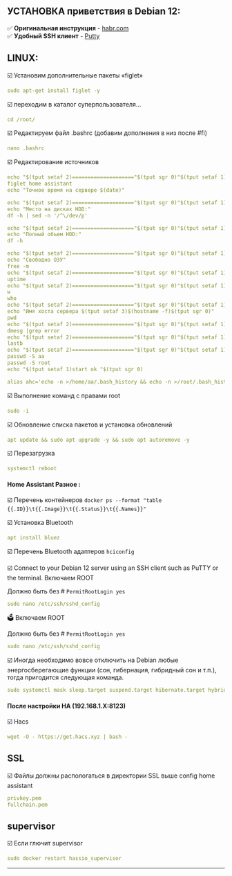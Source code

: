 ## УСТАНОВКА приветствия в Debian 12:   
 
:white_check_mark: **Оригинальная инструкция** - [habr.com](https://habr.com/ru/sandbox/113970/)   
:white_check_mark: **Удобный SSH клиент** - [Putty](https://www.putty.org/)    

## LINUX:    

:ballot_box_with_check: Установим дополнительные пакеты «figlet»
```yaml
sudo apt-get install figlet -y
```
:ballot_box_with_check: переходим в каталог суперпользователя…
```yaml
cd /root/ 
```
:ballot_box_with_check: Редактируем файл .bashrc
(добавим дополнения в низ после #fi)
```yaml
nano .bashrc
```

:ballot_box_with_check: Редактирование источников    
```yaml
echo "$(tput setaf 2)===================="$(tput sgr 0)"$(tput setaf 1)Добро пожaлывать"$(tput sgr 0)"$(tput setaf 2)===================="$(tput sgr 0)
figlet home assistant
echo "Точное время на сервере $(date)"

echo "$(tput setaf 2)===================="$(tput sgr 0)"$(tput setaf 1)Место на HDD"$(tput sgr 0)"$(tput setaf 2)========================"$(tput sgr 0)
echo "Место на дисках HDD:"
df -h | sed -n '/^\/dev/p'

echo "$(tput setaf 2)===================="$(tput sgr 0)"$(tput setaf 1)Полный объем HDD"$(tput sgr 0)"$(tput setaf 2)====================="$(tput sgr 0)
echo "Полный объем HDD:"
df -h

echo "$(tput setaf 2)===================="$(tput sgr 0)"$(tput setaf 1)Свободно ОЗУ"$(tput sgr 0)"$(tput setaf 2)========================"$(tput sgr 0)
echo "Свободно ОЗУ"
free -m
echo "$(tput setaf 2)===================="$(tput sgr 0)"$(tput setaf 1)Загрузка системы"$(tput sgr 0)"$(tput setaf 2)===================="$(tput sgr 0)
uptime
echo "$(tput setaf 2)===================="$(tput sgr 0)"$(tput setaf 1)Кто на сервере "$(tput sgr 0)"$(tput setaf 2)======================="$(tput sgr 0)
w
who
echo "$(tput setaf 2)===================="$(tput sgr 0)"$(tput setaf 1)Имя Хоста"$(tput sgr 0)"$(tput setaf 2)==========================="$(tput sgr 0)
echo "Имя хоста сервера $(tput setaf 3)$(hostname -f)$(tput sgr 0)"
pwd
echo "$(tput setaf 2)===================="$(tput sgr 0)"$(tput setaf 1)Ошибки Буферизация Ядра"$(tput sgr 0)"$(tput setaf 2)===================="$(tput sgr 0)
dmesg |grep error
echo "$(tput setaf 2)===================="$(tput sgr 0)"$(tput setaf 1)Попытки Bruteforce"$(tput sgr 0)"$(tput setaf 2)=================="$(tput sgr 0)
lastb
echo "$(tput setaf 2)===================="$(tput sgr 0)"$(tput setaf 1)Дата смены пароля "$(tput sgr 0)"$(tput setaf 2)=================="$(tput sgr 0)
passwd -S aa
passwd -S root
echo "$(tput setaf 1)start ok "$(tput sgr 0)

alias ahc='echo -n >/home/aa/.bash_history && echo -n >/root/.bash_history && history -c -w && echo Готово!!!!!'
```


:ballot_box_with_check: Выполнение команд с правами root
```yaml
sudo -i
```
:ballot_box_with_check: Обновление списка пакетов и установка обновлений
```yaml
apt update && sudo apt upgrade -y && sudo apt autoremove -y
```
:ballot_box_with_check: Перезагрузка
```yaml
systemctl reboot
```

#### Home Assistant Разное : 

:ballot_box_with_check: Перечень контейнеров
`docker ps --format "table {{.ID}}\t{{.Image}}\t{{.Status}}\t{{.Names}}"` 

:ballot_box_with_check: Установка Bluetooth
```yaml
apt install bluez
```

:ballot_box_with_check: Перечень Bluetooth адаптеров
`hciconfig`


:ballot_box_with_check: Connect to your Debian 12 server using an SSH client such as PuTTY or the terminal. Включаем ROOT

Должно быть без # 
`PermitRootLogin yes`
```yaml
sudo nano /etc/ssh/sshd_config
```
:ballot_box: Включаем ROOT

Должно быть без # 
`PermitRootLogin yes`
```yaml
sudo nano /etc/ssh/sshd_config
```

:ballot_box_with_check: Иногда необходимо вовсе отключить на Debian любые энергосберегающие функции (сон, гибернация, гибридный сон и т.п.), тогда пригодится следующая команда.
```yaml
sudo systemctl mask sleep.target suspend.target hibernate.target hybrid-sleep.target
```

#### После настройки HA (192.168.1.X:8123)
:ballot_box_with_check: Hacs
```yaml
wget -O - https://get.hacs.xyz | bash -
```

## SSL
:ballot_box_with_check: Файлы должны распологаться в директории SSL выше config home assistant
```yaml
privkey.pem
fullchain.pem
```
## supervisor
:ballot_box_with_check: Если глючит supervisor
```yaml
sudo docker restart hassio_supervisor
```


____


